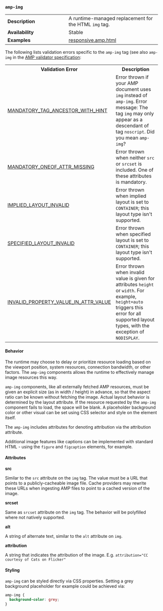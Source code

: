 <!---
Copyright 2015 The AMP HTML Authors. All Rights Reserved.

Licensed under the Apache License, Version 2.0 (the "License");
you may not use this file except in compliance with the License.
You may obtain a copy of the License at

      http://www.apache.org/licenses/LICENSE-2.0

Unless required by applicable law or agreed to in writing, software
distributed under the License is distributed on an "AS-IS" BASIS,
WITHOUT WARRANTIES OR CONDITIONS OF ANY KIND, either express or implied.
See the License for the specific language governing permissions and
limitations under the License.
-->

### <a name="amp-img"></a> `amp-img`

<table>
   <tr>
    <td width="40%"><strong>Description</strong></td>
    <td>A runtime-managed replacement for the HTML <code>img</code> tag.</td>
  </tr>
   <tr>
    <td width="40%"><strong>Availability</strong></td>
    <td>Stable</td>
  </tr>
   <tr>
    <td width="40%"><strong>Examples</strong></td>
    <td><a href="https://github.com/ampproject/amphtml/blob/master/examples/responsive.amp.html">responsive.amp.html</a></td>
  </tr>
</table>

The following lists validation errors specific to the `amp-img` tag
(see also `amp-img` in the [AMP validator specification](https://github.com/ampproject/amphtml/blob/master/validator/validator.protoascii):

<table>
  <tr>
    <th width="40%"><strong>Validation Error</strong></th>
    <th>Description</th>
  </tr>
    <tr>
    <td width="40%"><a href="/docs/reference/validation_errors.html#mandatory-tag-ancestor-with-hint">MANDATORY_TAG_ANCESTOR_WITH_HINT</a></td>
    <td>Error thrown if your AMP document uses <code>img</code> instead of <code>amp-img</code>. Error message: The tag <code>img</code> may only appear as a descendant of tag <code>noscript</code>. Did you mean <code>amp-img</code>?</td>
  </tr>
  <tr>
    <td width="40%"><a href="/docs/reference/validation_errors.html#mandatory-attribute-missing">MANDATORY_ONEOF_ATTR_MISSING</a></td>
    <td>Error thrown when neither <code>src</code> or <code>srcset</code> is included. One of these attributes is mandatory.</td>
  </tr>
  <tr>
    <td width="40%"><a href="/docs/reference/validation_errors.html#implied-layout-isnt-supported-by-amp-tag">IMPLIED_LAYOUT_INVALID</a></td>
    <td>Error thrown when implied layout is set to <code>CONTAINER</code>; this layout type isn't supported.</td>
  </tr>
  <tr>
    <td width="40%"><a href="/docs/reference/validation_errors.html#specified-layout-isnt-supported-by-amp-tag">SPECIFIED_LAYOUT_INVALID</a></td>
    <td>Error thrown when specified layout is set to <code>CONTAINER</code>; this layout type isn't supported.</td>
  </tr>
  <tr>
    <td width="40%"><a href="/docs/reference/validation_errors.html#invalid-property-value">INVALID_PROPERTY_VALUE_IN_ATTR_VALUE</a></td>
    <td>Error thrown when invalid value is given for attributes <code>height</code> or <code>width</code>. For example, <code>height=auto</code> triggers this error for all supported layout types, with the exception of <code>NODISPLAY</code>.</td>
  </tr>
</table>

#### Behavior

The runtime may choose to delay or prioritize resource loading based on the viewport position, system resources, connection bandwidth, or other factors. The `amp-img` components allows the runtime to effectively manage image resources this way.

`amp-img` components, like all externally fetched AMP resources, must be given an
explicit size (as in width / height) in advance, so that the aspect ratio can be known without fetching the image. Actual layout behavior is determined by the layout attribute. If the resource requested by the `amp-img` component fails to load, the space will be blank. A placeholder background color or other visual can be set using CSS selector and style on the element itself.

The `amp-img` includes attributes for denoting attribution via the attribution attribute.

Additional image features like captions can be implemented with standard HTML - using the `figure` and `figcaption` elements, for example.

#### Attributes

**src**

Similar to the `src` attribute on the `img` tag. The value must be a URL that
points to a publicly-cacheable image file. Cache providers may rewrite these
URLs when ingesting AMP files to point to a cached version of the image.

**srcset**

Same as `srcset` attribute on the `img` tag. The behavior will be polyfilled where not natively supported.

**alt**

A string of alternate text, similar to the `alt` attribute on `img`.

**attribution**

A string that indicates the attribution of the image. E.g. `attribution="CC courtesy of Cats on Flicker"`


#### Styling

`amp-img` can be styled directly via CSS properties. Setting a grey background
placeholder for example could be achieved via:
```css
amp-img {
  background-color: grey;
}
```
